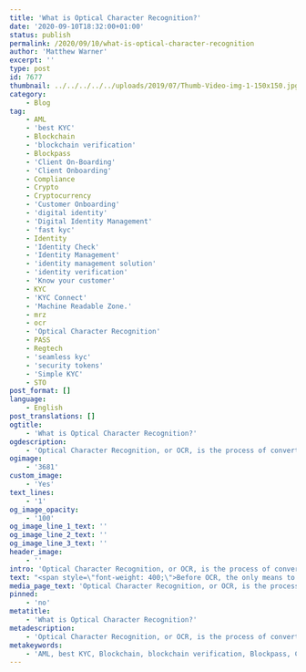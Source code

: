 ```yaml
---
title: 'What is Optical Character Recognition?'
date: '2020-09-10T18:32:00+01:00'
status: publish
permalink: /2020/09/10/what-is-optical-character-recognition
author: 'Matthew Warner'
excerpt: ''
type: post
id: 7677
thumbnail: ../../../../../uploads/2019/07/Thumb-Video-img-1-150x150.jpg
category:
    - Blog
tag:
    - AML
    - 'best KYC'
    - Blockchain
    - 'blockchain verification'
    - Blockpass
    - 'Client On-Boarding'
    - 'Client Onboarding'
    - Compliance
    - Crypto
    - Cryptocurrency
    - 'Customer Onboarding'
    - 'digital identity'
    - 'Digital Identity Management'
    - 'fast kyc'
    - Identity
    - 'Identity Check'
    - 'Identity Management'
    - 'identity management solution'
    - 'identity verification'
    - 'Know your customer'
    - KYC
    - 'KYC Connect'
    - 'Machine Readable Zone.'
    - mrz
    - ocr
    - 'Optical Character Recognition'
    - PASS
    - Regtech
    - 'seamless kyc'
    - 'security tokens'
    - 'Simple KYC'
    - STO
post_format: []
language:
    - English
post_translations: []
ogtitle:
    - 'What is Optical Character Recognition?'
ogdescription:
    - 'Optical Character Recognition, or OCR, is the process of converting visual text, usually text that exists in a physical form, into a digital version of the same text. There are a number of reasons to do this, which include allowing physical text to be digitally stored, manipulated, edited, shared or otherwise interacted with in ways that would not be possible with physical copies. OCR can be commonly found in areas such as data entry systems, passport recognition, and technology designed to assist people who are blind or visually impaired. '
ogimage:
    - '3681'
custom_image:
    - 'Yes'
text_lines:
    - '1'
og_image_opacity:
    - '100'
og_image_line_1_text: ''
og_image_line_2_text: ''
og_image_line_3_text: ''
header_image:
    - ''
intro: 'Optical Character Recognition, or OCR, is the process of converting visual text, usually text that exists in a physical form, into a digital version of the same text. There are a number of reasons to do this, which include allowing physical text to be digitally stored, manipulated, edited, shared or otherwise interacted with in ways that would not be possible with physical copies. OCR can be commonly found in areas such as data entry systems, passport recognition, and technology designed to assist people who are blind or visually impaired. '
text: "<span style=\"font-weight: 400;\">Before OCR, the only means to convert text to a digital format was to manually read and input the data. Naturally, there are a number of benefits to implementing OCR solutions when compared to human methods. As with many tasks where machines replace humans, there are huge efficiencies in terms of both time and error; machines are able to instantly scan and handle large amounts of data and have a far higher rate of accuracy than any human could hope to achieve, particularly at scale. In addition, without the need for rest, machines can carry out operations around the clock. This leads not only to the possibility of processing increasingly large amounts of data but also to instant processing of data no matter what time it is received, rather than having to wait on office hours - a possibility that becomes even more attractive when working on a global scale or spanning multiple time zones.\_</span>\r\n\r\n&nbsp;\r\n\r\n<span style=\"font-weight: 400;\">Another benefit of implementing machines that use OCR to convert data is the potential of machines to be programmed to read code and instantly process its data, leading to developments like the inclusion of a Machine Readable Zone (MRZ) in documents. This allows data to be compacted into relatively short strings of alphanumeric characters, as can be found in passports, in order to allow them to convey a lot of information with minimal space which can be read without issue by a machine. With this possibility, more efficiency solutions can be implemented, such as machine-based border control at airports, drastically cutting down on the time and effort required to identify people and removing a lot of frustration.\_\_</span>\r\n\r\n&nbsp;\r\n\r\n<span style=\"font-weight: 400;\">By using machines rather than humans, other important benefits of OCR arise in the areas of privacy and security. In relying on a machine, software can be included in products such as mobile phones or scanners which allow them to read and process the data without sending it elsewhere and without being seen by human eyes. This means that the data is securely handled on an individual device rather than being sent to a centralised location with a greater risk of being hacked or misused, and that the sensitive data being read is not shared with anyone with human judgement but is only read by a machine.\_\_</span>\r\n\r\n&nbsp;\r\n\r\n<span style=\"font-weight: 400;\">Despite the multitude of benefits which using OCR brings, using it does still bring potential problems. One of the main issues arising when dealing with machines reading documents occurs when documents are handwritten or are written in less common characters; in these situations, some machines may have difficulty in recognising the correct spelling or even whole sections or documents, leading to errors when trying to use OCR. Another similar issue can be found where documents use a non-standard format. This is particularly problematic when working on a global scale as the layout of documentation in different countries does not always match the global norm. The final main problem is one is raised when people unaware of the location or purpose of a MRZ need to interact with it. This can be an issue in identity verification when users are asked to take a picture of their passport, or a selfie with their passport, but due to the angle of the photograph or the positioning of a hand, the MRZ is obscured, rendering it impossible for the OCR to read the photograph. However, with all of these issues, as OCR becomes increasingly standard and as their adoption increases globally, any problems are likely to become less and less frequent.\_\_\_</span>\r\n\r\n&nbsp;\r\n\r\n<span style=\"font-weight: 400;\">At Blockpass, we use OCR in our <a href=\"http://www.blockpass.org/kyc\">KYC Connect solution</a> to read data from users’ identity documents to provide instant and painless identity verification services (providing users don’t accidentally obscure the MRZ!). Users can check their photographs to ensure the MRZ is readable before submitting it, making sure that the string of alphanumeric characters at the bottom is clearly visible. Whilst we employ solutions like OCR to meet the requirements we have, we also develop our own technology and constantly work to update the service we provide for both businesses and users in arrears such as privacy, usability and efficiency. Future developments in conjunction with the Blockpass Identity Lab at Edinburgh Napier University may lead to situations where, through our <a href=\"http://www.blockpass.org/kyc\">KYC Connect solution,</a> an OCR on a device is all that’s needed to establish a verifiable identity!</span>\r\n\r\n&nbsp;\r\n\r\n<span style=\"font-weight: 400;\">The Blockpass platform is fully automated and hosted in the cloud, with no integration or setup fee. Businesses can sign up to the <a href=\"http://console.blockpass.org\">KYC Connect console</a> in a matter of minutes, test out the service, and start conducting identity documents verification, <a href=\"http://www.blokcpass.org/kyc\">KYC</a> and <a href=\"https://www.blockpass.org/2019/10/21/understanding-aml-compliance/\">AML</a> checks. Sign up for FREE at </span><a href=\"http://console.blockpass.org\"><span style=\"font-weight: 400;\">console.blockpass.org</span></a><span style=\"font-weight: 400;\">.</span>"
media_page_text: 'Optical Character Recognition, or OCR, is the process of converting visual text, usually text that exists in a physical form, into a digital version of the same text. There are a number of reasons to do this, which include allowing physical text to be digitally stored, manipulated, edited, shared or otherwise interacted with in ways that would not be possible with physical copies. OCR can be commonly found in areas such as data entry systems, passport recognition, and technology designed to assist people who are blind or visually impaired. '
pinned:
    - 'no'
metatitle:
    - 'What is Optical Character Recognition?'
metadescription:
    - 'Optical Character Recognition, or OCR, is the process of converting visual text, usually text that exists in a physical form, into a digital version of the same text. There are a number of reasons to do this, which include allowing physical text to be digitally stored, manipulated, edited, shared or otherwise interacted with in ways that would not be possible with physical copies. OCR can be commonly found in areas such as data entry systems, passport recognition, and technology designed to assist people who are blind or visually impaired. '
metakeywords:
    - 'AML, best KYC, Blockchain, blockchain verification, Blockpass, Client On-Boarding, Client Onboarding, Compliance, Crypto, Cryptocurrency, Customer Onboarding, digital identity, fast kyc, Identity, Identity Check, identity management solution, identity verification, Know your customer, KYC, KYC Connect, PASS, Regtech, seamless kyc, security tokens, Simple KYC, STO,Digital Identity, KYC, Identity, Identity Management, Digital Identity Management, OCR, Optical Character Recognition, MRZ, Machine Readable Zone.'
---
```

<!DOCTYPE html PUBLIC "-//W3C//DTD HTML 4.0 Transitional//EN" "http://www.w3.org/TR/REC-html40/loose.dtd">
<?xml encoding="UTF-8">
